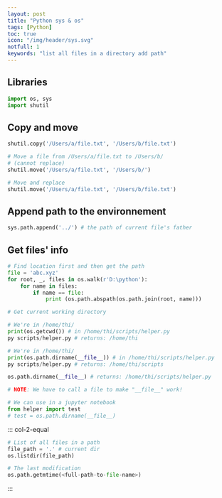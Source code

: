 ```yaml
---
layout: post
title: "Python sys & os"
tags: [Python]
toc: true
icon: "/img/header/sys.svg"
notfull: 1
keywords: "list all files in a directory add path"
---
```


## Libraries

~~~ python
import os, sys
import shutil
~~~

## Copy and move

``` python
shutil.copy('/Users/a/file.txt', '/Users/b/file.txt')
```

``` python
# Move a file from /Users/a/file.txt to /Users/b/
# (cannot replace)
shutil.move('/Users/a/file.txt', '/Users/b/')

# Move and replace
shutil.move('/Users/a/file.txt', '/Users/b/file.txt')
```

## Append path to the environnement

~~~ python
sys.path.append('../') # the path of current file's father
~~~

## Get files' info

``` python
# Find location first and then get the path
file = 'abc.xyz'
for root, _, files in os.walk(r'D:\python'):
    for name in files:
        if name == file:
            print (os.path.abspath(os.path.join(root, name)))
```

``` python
# Get current working directory

# We're in /home/thi/
print(os.getcwd()) # in /home/thi/scripts/helper.py
py scripts/helper.py # returns: /home/thi

# We're in /home/thi/
print(os.path.dirname(__file__)) # in /home/thi/scripts/helper.py
py scripts/helper.py # returns: /home/thi/scripts

os.path.dirname(__file__) # returns: /home/thi/scripts/helper.py

# NOTE: We have to call a file to make "__file__" work!

# We can use in a jupyter notebook
from helper import test
# test = os.path.dirname(__file__)
```

::: col-2-equal
~~~ python
# List of all files in a path
file_path = '.' # current dir
os.listdir(file_path)
~~~

~~~ python
# The last modification
os.path.getmtime(<full-path-to-file-name>)
~~~
:::
